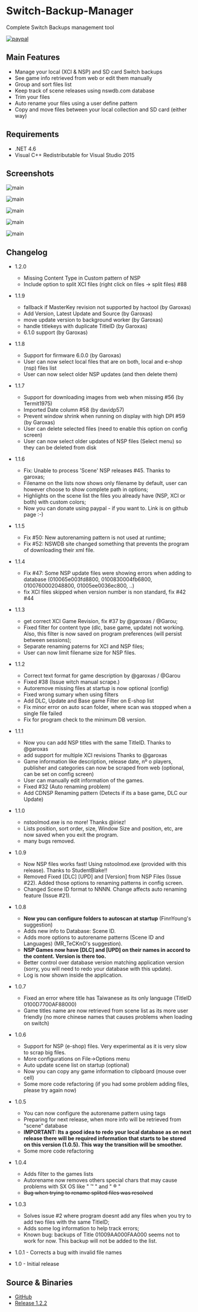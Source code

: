 # Switch-Backup-Manager
Complete Switch Backups management tool


[![paypal](https://www.paypalobjects.com/en_US/i/btn/btn_donateCC_LG.gif)](https://www.paypal.com/cgi-bin/webscr?cmd=_s-xclick&hosted_button_id=WR5ZZ7RH55NTG)

## Main Features
* Manage your local (XCI & NSP) and SD card Switch backups
* See game info retrieved from web or edit them manually
* Group and sort files list
* Keep track of scene releases using nswdb.com database
* Trim your files
* Auto rename your files using a user define pattern
* Copy and move files between your local collection and SD card (either way)

## Requirements
* .NET 4.6
* Visual C++ Redistributable for Visual Studio 2015

## Screenshots

![main](https://i.imgur.com/Nwbj0oj.png)

![main](https://i.imgur.com/KZzojbS.png)

![main](https://i.imgur.com/1MDpIr9.png)

![main](https://i.imgur.com/M4tmrN0.png)

![main](https://i.imgur.com/AtkY36y.png)


## Changelog

* 1.2.0
  - Missing Content Type in Custom pattern of NSP
  - Include option to split XCI files (right click on files -> split files) #88

* 1.1.9
  - fallback if MasterKey revision not supported by hactool (by Garoxas)
  - Add Version, Latest Update and Source (by Garoxas)
  - move update version to background worker (by Garoxas)
  - handle titlekeys with duplicate TitleID (by Garoxas)
  - 6.1.0 support (by Garoxas)

* 1.1.8
  - Support for firmware 6.0.0 (by Garoxas)
  - User can now select local files that are on both, local and e-shop (nsp) files list
  - User can now select older NSP updates (and then delete them)

* 1.1.7
  - Support for downloading images from web when missing #56 (by Termit1975)
  - Imported Date column #58 (by davidp57)
  - Prevent window shrink when running on display with high DPI #59 (by Garoxas)
  - User can delete selected files (need to enable this option on config screen)
  - User can now select older updates of NSP files (Select menu) so they can be deleted from disk

* 1.1.6
  - Fix: Unable to process 'Scene' NSP releases #45. Thanks to garoxas;
  - Filename on the lists now shows only filename by default, user can however choose to show complete path in options;
  - Highlights on the scene list the files you already have (NSP, XCI or both) with custom colors;
  - Now you can donate using paypal - if you want to. Link is on github page :-)

* 1.1.5
  - Fix #50: New autorenaming pattern is not used at runtime;
  - Fix #52: NSWDB site changed something that prevents the program of downloading their xml file. 

* 1.1.4
  - Fix #47: Some NSP update files were showing errors when adding to database (010065e003fd8800, 0100830004fb6800, 0100760002048800, 01005ee0036ec800, ..)
  - fix XCI files skipped when version number is non standard, fix #42 #44

* 1.1.3
  - get correct XCI Game Revision, fix #37 by @garoxas / @Garou;
  - Fixed filter for content type (dlc, base game, update) not working. Also, this filter is now saved on program preferences (will persist between sessions);
  - Separate renaming paterns for XCI and NSP files;
  - User can now limit filename size for NSP files.

* 1.1.2
  - Correct text format for game description by @garoxas / @Garou
  - Fixed #38 (Issue witch manual scrape.)
  - Autoremove missing files at startup is now optional (config)
  - Fixed wrong sumary when using filters
  - Add DLC, Update and Base game Filter on E-shop list
  - Fix minor error on auto scan folder, where scan was stopped when a single file failed
  - Fix for program check to the minimum DB version.

* 1.1.1
  - Now you can add NSP titles with the same TitleID. Thanks to @garoxas
  - add support for multiple XCI revisions Thanks to @garoxas
  - Game information like description, release date, nº o players, publisher and categories can now be scraped from web (optional, can be set on config screen)
  - User can manually edit information of the games.
  - Fixed #32 (Auto renaming problem)
  - Add CDNSP Renaming pattern (Detects if its a base game, DLC our Update)

* 1.1.0
  - nstoolmod.exe is no more! Thanks @iriez!
  - Lists position, sort order, size, Window Size and position, etc, are now saved when you exit the program.
  - many bugs removed.

* 1.0.9
  - Now NSP files works fast! Using nstoolmod.exe (provided with this release). Thanks to StudentBlake!!
  - Removed Fixed [DLC] [UPD] and [Version] from NSP Files (Issue #22). Added those options to renaming patterns in config screen. 
  - Changed Scene ID format to NNNN. Change affects auto renaming feature (Issue #21).

* 1.0.8
  - **Now you can configure folders to autoscan at startup** (FinnYoung's suggestion)
  - Adds new info to Database: Scene ID.
  - Adds more options to autorename patterns (Scene ID and Languages) (MR_TeCKnO's suggestion).
  - **NSP Games now have [DLC] and [UPD] on their names in accord to the content. Version is there too.**
  - Better control over database version matching application version (sorry, you will need to redo your database with this update).
  - Log is now shown inside the application.

* 1.0.7
  - Fixed  an error where title has Taiwanese as its only language (TitleID 0100D7700AF88000)
  - Game titles name are now retrieved from scene list as its more  user friendly (no more chinese names that causes problems when loading on switch)

* 1.0.6
  - Support for NSP (e-shop) files. Very experimental as it is very slow to scrap big files.
  - More configurations on File->Options menu
  - Auto update scene list on startup (optional)
  - Now you can copy any game information to clipboard (mouse over cell)
  - Some more code refactoring (if you had some problem adding files, please try again now)

* 1.0.5
  - You can now configure the autorename pattern using tags
  - Preparing for next release, when more info will be retrieved from "scene" database
  - **IMPORTANT: Its a good idea to redo your local database as on next release there will be required information**
    **that starts to be stored on this version (1.0.5). This way the transition will be smoother.**
  - Some more code refactoring

* 1.0.4
  - Adds filter to the games lists
  - Autorename now removes others special chars that may cause problems with SX OS like " ™ " and " ® "
  - ~~Bug when trying to rename splited files was resolved~~

* 1.0.3
  - Solves issue #2 where program doesnt add any files when you try to add two files with the same TitleID;
  - Adds some log information to help track errors;
  - Known bug: backups of Title 01009AA000FAA000 seems not to work for now. This backup will not be added to the list.

* 1.0.1 - Corrects a bug with invalid file names

* 1.0 - Initial release


## Source & Binaries
* [GitHub](https://github.com/gibaBR/Switch-Backup-Manager/archive/master.zip)
* [Release 1.2.2](https://github.com/gibaBR/Switch-Backup-Manager/releases/tag/v1.2.2)


